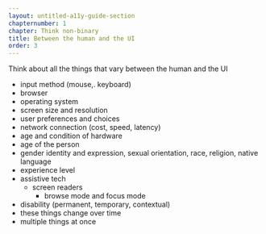 ```yaml
---
layout: untitled-a11y-guide-section
chapternumber: 1
chapter: Think non-binary
title: Between the human and the UI
order: 3
---
```


Think about all the things that vary between the human and the UI

- input method (mouse,. keyboard)
- browser
- operating system
- screen size and resolution
- user preferences and choices
- network connection (cost, speed, latency)
- age and condition of hardware
- age of the person
- gender identity and expression, sexual orientation, race, religion, native language
- experience level
- assistive tech
	- screen readers
		- browse mode and focus mode
- disability (permanent, temporary, contextual)
- these things change over time
- multiple things at once